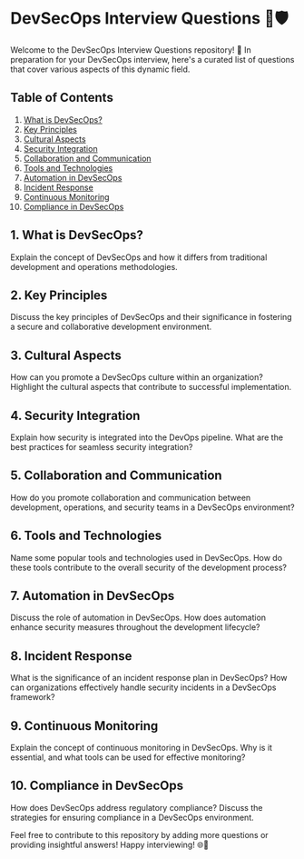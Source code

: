 # DevSecOps Interview Questions 🚀🛡️

Welcome to the DevSecOps Interview Questions repository! 🤝 In preparation for your DevSecOps interview, here's a curated list of questions that cover various aspects of this dynamic field.

## Table of Contents

1. [What is DevSecOps?](#what-is-devsecops)
2. [Key Principles](#key-principles)
3. [Cultural Aspects](#cultural-aspects)
4. [Security Integration](#security-integration)
5. [Collaboration and Communication](#collaboration-and-communication)
6. [Tools and Technologies](#tools-and-technologies)
7. [Automation in DevSecOps](#automation-in-devsecops)
8. [Incident Response](#incident-response)
9. [Continuous Monitoring](#continuous-monitoring)
10. [Compliance in DevSecOps](#compliance-in-devsecops)

## 1. What is DevSecOps?

Explain the concept of DevSecOps and how it differs from traditional development and operations methodologies.

## 2. Key Principles

Discuss the key principles of DevSecOps and their significance in fostering a secure and collaborative development environment.

## 3. Cultural Aspects

How can you promote a DevSecOps culture within an organization? Highlight the cultural aspects that contribute to successful implementation.

## 4. Security Integration

Explain how security is integrated into the DevOps pipeline. What are the best practices for seamless security integration?

## 5. Collaboration and Communication

How do you promote collaboration and communication between development, operations, and security teams in a DevSecOps environment?

## 6. Tools and Technologies

Name some popular tools and technologies used in DevSecOps. How do these tools contribute to the overall security of the development process?

## 7. Automation in DevSecOps

Discuss the role of automation in DevSecOps. How does automation enhance security measures throughout the development lifecycle?

## 8. Incident Response

What is the significance of an incident response plan in DevSecOps? How can organizations effectively handle security incidents in a DevSecOps framework?

## 9. Continuous Monitoring

Explain the concept of continuous monitoring in DevSecOps. Why is it essential, and what tools can be used for effective monitoring?

## 10. Compliance in DevSecOps

How does DevSecOps address regulatory compliance? Discuss the strategies for ensuring compliance in a DevSecOps environment.

Feel free to contribute to this repository by adding more questions or providing insightful answers! Happy interviewing! 🌐💬
